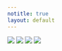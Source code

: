 ```yaml
---
notitle: true
layout: default
---
```


<article>
	<img src="{{ site.baseurl }}/resources/logo/logo_0.svg"/>
	<img src="{{ site.baseurl }}/resources/logo/logo_1.svg"/>
	<img src="{{ site.baseurl }}/resources/logo/logo_2.svg"/>
	<img src="{{ site.baseurl }}/resources/logo/logo_3.svg"/>
</article>
